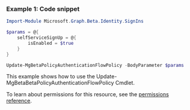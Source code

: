 ### Example 1: Code snippet

```powershellImport-Module Microsoft.Graph.Beta.Identity.SignIns

$params = @{
	selfServiceSignUp = @{
		isEnabled = $true
	}
}

Update-MgBetaPolicyAuthenticationFlowPolicy -BodyParameter $params
```
This example shows how to use the Update-MgBetaBetaPolicyAuthenticationFlowPolicy Cmdlet.
To learn about permissions for this resource, see the [permissions reference](/graph/permissions-reference).

